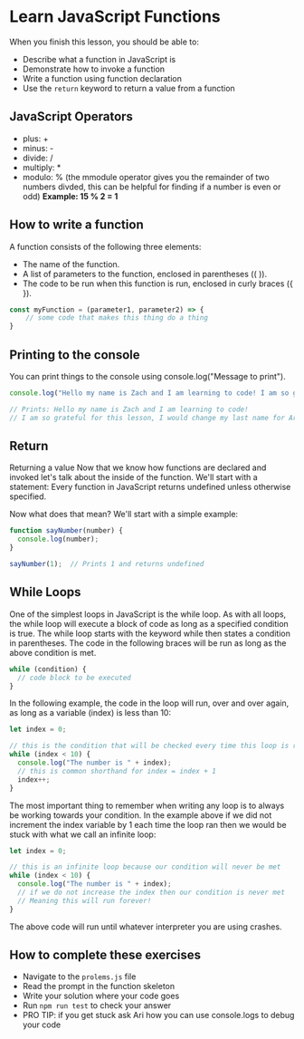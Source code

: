 # Learn JavaScript Functions

When you finish this lesson, you should be able to:

* Describe what a function in JavaScript is
* Demonstrate how to invoke a function
* Write a function using function declaration
* Use the `return` keyword to return a value from a function

## JavaScript Operators

* plus: +
* minus: -
* divide: /
* multiply: *
* modulo: % (the mmodule operator gives you the remainder of two numbers divded, this can be helpful for finding if a number is even or odd)
**Example: 15 % 2 = 1**

## How to write a function

A function consists of the following three elements:

* The name of the function.
* A list of parameters to the function, enclosed in parentheses (( )).
* The code to be run when this function is run, enclosed in curly braces ({ }).

```JavaScript
const myFunction = (parameter1, parameter2) => {
    // some code that makes this thing do a thing
}
```

## Printing to the console

You can print things to the console using console.log("Message to print").

```JavaScript
console.log("Hello my name is Zach and I am learning to code! I am so grateful for this lesson, I would change my last name for Ari")

// Prints: Hello my name is Zach and I am learning to code! 
// I am so grateful for this lesson, I would change my last name for Ari
```

## Return

Returning a value
Now that we know how functions are declared and invoked let's talk about the inside of the function. We'll start with a statement: Every function in JavaScript returns undefined unless otherwise specified.

Now what does that mean? We'll start with a simple example:

```JavaScript
function sayNumber(number) {
  console.log(number);
}

sayNumber(1);  // Prints 1 and returns undefined
```

## While Loops
One of the simplest loops in JavaScript is the while loop. As with all loops, the while loop will execute a block of code as long as a specified condition is true. The while loop starts with the keyword while then states a condition in parentheses. The code in the following braces will be run as long as the above condition is met.

```JavaScript
while (condition) {
  // code block to be executed
}
```

In the following example, the code in the loop will run, over and over again, as long as a variable (index) is less than 10:

```JavaScript
let index = 0;

// this is the condition that will be checked every time this loop is run
while (index < 10) {
  console.log("The number is " + index);
  // this is common shorthand for index = index + 1
  index++;
}
```

The most important thing to remember when writing any loop is to always be working towards your condition. In the example above if we did not increment the index variable by 1 each time the loop ran then we would be stuck with what we call an infinite loop:

```JavaScript
let index = 0;

// this is an infinite loop because our condition will never be met
while (index < 10) {
  console.log("The number is " + index);
  // if we do not increase the index then our condition is never met
  // Meaning this will run forever!
}
```

The above code will run until whatever interpreter you are using crashes.

## How to complete these exercises

* Navigate to the `prolems.js` file
* Read the prompt in the function skeleton
* Write your solution where your code goes
* Run `npm run test` to check your answer
* PRO TIP: if you get stuck ask Ari how you can use console.logs to debug your code
